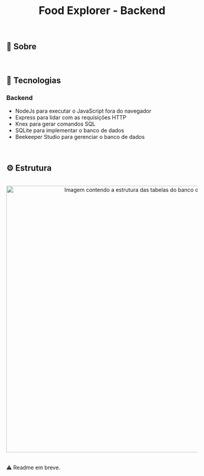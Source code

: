 <h1 align="center">Food Explorer - Backend</h1>

<br>

## :pushpin: Sobre



<br>

## :rocket: Tecnologias

### Backend

- NodeJs para executar o JavaScript fora do navegador
- Express para lidar com as requisições HTTP
- Knex para gerar comandos SQL
- SQLite para implementar o banco de dados
- Beekeeper Studio para gerenciar o banco de dados

<br>

## :gear: Estrutura



<br>

<div align="center">
  <img 
    src="" 
    width="700" 
    alt="Imagem contendo a estrutura das tabelas do banco de dados." 
  />
</div>

<br>

:warning: Readme em breve.
